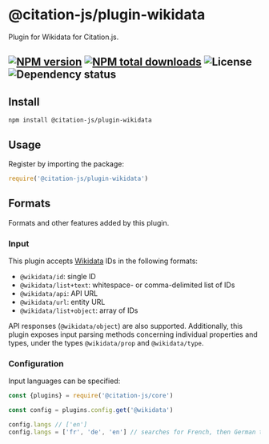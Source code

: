 # @citation-js/plugin-wikidata
Plugin for Wikidata for Citation.js.

[![NPM version](https://img.shields.io/npm/v/@citation-js/plugin-wikidata.svg)](https://npmjs.org/package/@citation-js/plugin-wikidata)
[![NPM total downloads](https://img.shields.io/npm/dt/@citation-js/plugin-wikidata.svg)](https://npmcharts.com/compare/@citation-js%2Fplugin-wikidata?minimal=true)
![License](https://img.shields.io/npm/l/@citation-js/plugin-wikidata.svg)
![Dependency status](https://david-dm.org/citation-js/citation-js/status.svg?path=packages%2Fplugin-wikidata)
---

## Install

    npm install @citation-js/plugin-wikidata

## Usage

Register by importing the package:

```js
require('@citation-js/plugin-wikidata')
```

## Formats

Formats and other features added by this plugin.

### Input

This plugin accepts [Wikidata](https://wikidata.org) IDs in the following formats:

  * `@wikidata/id`: single ID
  * `@wikidata/list+text`: whitespace- or comma-delimited list of IDs
  * `@wikidata/api`: API URL
  * `@wikidata/url`: entity URL
  * `@wikidata/list+object`: array of IDs

API responses (`@wikidata/object`) are also supported. Additionally, this plugin exposes input parsing methods concerning individual properties and types, under the types `@wikidata/prop` and `@wikidata/type`.

### Configuration

Input languages can be specified:

```js
const {plugins} = require('@citation-js/core')

const config = plugins.config.get('@wikidata')

config.langs // ['en']
config.langs = ['fr', 'de', 'en'] // searches for French, then German then English labels
```
